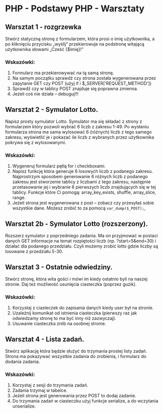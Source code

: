 # PHP - Podstawy PHP - Warsztaty

## Warsztat 1 - rozgrzewka
Stwórz statyczną stronę z formularzem, która prosi o imię użytkownika, a po kliknięciu przycisku „wyślij” przekierowuje na podstronę witającą użytkownika słowami „Cześć {$imię}!”

### Wskazówki:
1. Formularz ma przekierowywać na tą samą stronę.
2. Na samym początku sprawdź czy strona została wygenerowana przez zapytanie GET czy POST (użyj if i $_SERVER['REQUEST_METHOD'])
3. Sprawdź czy w tablicy POST znajduje się poprawna zmienna.
4. Jeżeli coś nie działa – debuguj!!!

## Warsztat 2 - Symulator Lotto.
Napisz prosty symulator Lotto. Symulator ma się składać z strony z formularzem który pozwoli wybrać 6 liczb z zakresu 1-49. Po wysłaniu formularza strona ma sama wylosować 6 (różnych) liczb z tego samego zakresu, wyświetlić je i pokazać ile liczb z wybranych przez użytkownika pokrywa się z wylosowanymi.

### Wskazówki:
1. Wygeneruj formularz pętlą for i checkboxami.
2. Napisz funkcję która generuje 6 losowych liczb z podanego zakresu. Najprostrzym sposobem generowanie 6 różnych liczb z podanego zakresu jest stworzenie tablicy z liczbami z tego zakresu, następnie przetasowanie jej i wybranie 6 pierwszych liczb znajdujących się w tej tablicy. Funkcje które Ci pomogą: array_key_exists, shuffle, array_slice, range.
3. Jeżeli strona jest wygenerowana z post – zobacz czy przesyłaś sobie wszystkie dane. Możesz zrobić to za pomocą ```var_dump($_POST);```,

## Warsztat 2b - Symulator Lotto (rozszerzony).
Rozszerz symulator z poprzedniego zadania. Ma on przyjmować w postaci danych GET informacje na temat rozpiętości liczb (np. ?start=5&end=30) i działać dla podanego przedziału.
Czyli możemy zrobić lotto gdzie liczby są losowane z przedziału 5-30.

## Warsztat 3 - Ostatnie odwiedziny.
Stwórz stronę, która wita gości i mówi im kiedy ostatnio byli na naszej stronie. Daj też możliwość usunięcia ciasteczka (poprzez guzik).

### Wskazówki:
1. Korzystaj z ciasteczek do zapisania danych kiedy user był na stronie.
2. Uzależnij komunikat od istnienia ciasteczka (pierwszy raz jak odwiedzamy stronę to ma być inny niż zazwyczaj).
3. Usuwanie ciasteczka zrób na osobnej stronie. 

## Warsztat 4 - Lista zadań.
Stwórz aplikację która będzie służyć do trzymania prostej listy zadań. Strona ma pokazywać wszystkie zadania do zrobienia, i formularz do dodania zadania.

### Wskazówki:
1. Korzystaj z sesji do trzymania zadań.
2. Zadania trzymaj w tabelce.
3. Jeżeli strona jest generowania przez POST to dodaj zadanie.
4. Do trzymania zadań w ciasteczku użyj funkcje serialize, a do wczytania unserialize.